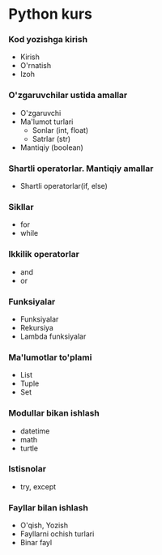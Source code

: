 # Python kurs

### Kod yozishga kirish
- Kirish
- O'rnatish
- Izoh
### O'zgaruvchilar ustida amallar
- O'zgaruvchi
- Ma'lumot turlari
   - Sonlar (int, float)
   - Satrlar (str)
- Mantiqiy (boolean)
### Shartli operatorlar. Mantiqiy amallar 
- Shartli operatorlar(if, else)

### Sikllar
- for
- while

### Ikkilik operatorlar
- and
- or

### Funksiyalar
- Funksiyalar
- Rekursiya
- Lambda funksiyalar

### Ma'lumotlar to'plami
- List
- Tuple
- Set

### Modullar bikan ishlash
- datetime
- math
- turtle

### Istisnolar
- try, except

### Fayllar bilan ishlash
- O'qish, Yozish
- Fayllarni ochish turlari
- Binar fayl